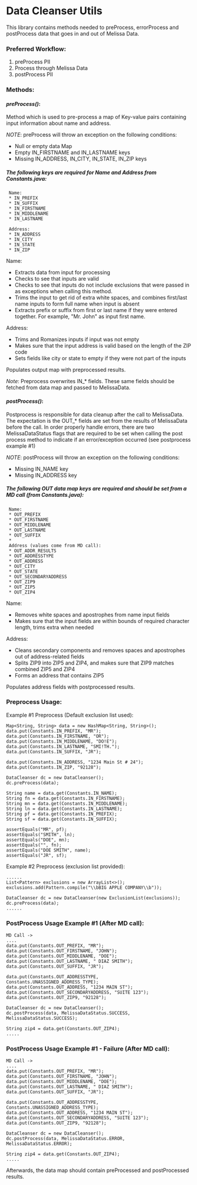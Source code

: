 # Data Cleanser Utils

This library contains methods needed to preProcess, errorProcess and postProcess data that goes in and out of 
Melissa Data. 

### Preferred Workflow:
1) preProcess PII
2) Process through Melissa Data
3) postProcess PII

### Methods:

#### _preProcess()_:

Method which is used to pre-process a map of Key-value pairs containing input information about name and address. 

*NOTE*: preProcess will throw an exception on the following conditions:

* Null or empty data Map
* Empty IN_FIRSTNAME and IN_LASTNAME keys
* Missing IN_ADDRESS, IN_CITY, IN_STATE, IN_ZIP keys

##### The following keys are required for Name and Address from Constants.java:

     Name:
     * IN_PREFIX
     * IN_SUFFIX
     * IN_FIRSTNAME
     * IN_MIDDLENAME
     * IN_LASTNAME

     Address:
     * IN_ADDRESS
     * IN_CITY
     * IN_STATE
     * IN_ZIP


Name:
* Extracts data from input for processing
* Checks to see that inputs are valid
* Checks to see that inputs do not include exclusions that were passed in as exceptions when calling this method.
* Trims the input to get rid of extra white spaces, and combines first/last name inputs to form full name when 
input is absent
* Extracts prefix or suffix from first or last name if they were entered together. For example, "Mr. John" as 
input first name.

Address:
* Trims and Romanizes inputs if input was not empty
* Makes sure that the input address is valid based on the length of the ZIP code
* Sets fields like city or state to empty if they were not part of the inputs

Populates output map with preprocessed results.

*Note*: Preprocess overwrites IN_* fields. These same fields should be fetched from data map and passed to MelissaData. 

#### _postProcess()_:

Postprocess is responsible for data cleanup after the call to MelissaData. The expectation is the OUT_* fields are set from the results of MelissaData before the call. In order properly handle errors, there are two MelissaDataStatus flags that are required to be set when calling the post process method to indicate if an error/exception occurred (see postprocess example #1)

*NOTE*: postProcess will throw an exception on the following conditions:
* Missing IN_NAME key
* Missing IN_ADDRESS key
     
##### The following OUT data map keys are required and should be set from a MD call (from Constants.java):
     
     Name:
     * OUT_PREFIX
     * OUT_FIRSTNAME
     * OUT_MIDDLENAME
     * OUT_LASTNAME
     * OUT_SUFFIX
     *
     Address (values come from MD call):
     * OUT_ADDR_RESULTS
     * OUT_ADDRESSTYPE
     * OUT_ADDRESS
     * OUT_CITY
     * OUT_STATE
     * OUT_SECONDARYADDRESS
     * OUT_ZIP9
     * OUT_ZIP5
     * OUT_ZIP4

Name: 
* Removes white spaces and apostrophes from name input fields
* Makes sure that the input fields are within bounds of required character length, trims extra when needed

Address:
* Cleans secondary components and removes spaces and apostrophes out of address-related fields
* Splits ZIP9 into ZIP5 and ZIP4, and makes sure that ZIP9 matches combined ZIP5 and ZIP4
* Forms an address that contains ZIP5

Populates address fields with postprocessed results.

### Preprocess Usage:
Example #1 Preprocess (Default exclusion list used):

```
Map<String, String> data = new HashMap<String, String>();
data.put(Constants.IN_PREFIX, "MR");
data.put(Constants.IN_FIRSTNAME, "OR");
data.put(Constants.IN_MIDDLENAME, "DO!E");
data.put(Constants.IN_LASTNAME, "SMI!TH.");
data.put(Constants.IN_SUFFIX, "JR");

data.put(Constants.IN_ADDRESS, "1234 Main St # 24");
data.put(Constants.IN_ZIP, "92128");

DataCleanser dc = new DataCleanser();
dc.preProcess(data);

String name = data.get(Constants.IN_NAME);
String fn = data.get(Constants.IN_FIRSTNAME);
String mn = data.get(Constants.IN_MIDDLENAME);
String ln = data.get(Constants.IN_LASTNAME);
String pf = data.get(Constants.IN_PREFIX);
String sf = data.get(Constants.IN_SUFFIX);

assertEquals("MR", pf);
assertEquals("SMITH", ln);
assertEquals("DOE", mn);
assertEquals("", fn);
assertEquals("DOE SMITH", name);
assertEquals("JR", sf);
```

Example #2 Preprocess (exclusion list provided):

```
......
List<Pattern> exclusions = new ArrayList<>();
exclusions.add(Pattern.compile("\\bBIG APPLE COMPANY\\b"));

DataCleanser dc = new DataCleanser(new ExclusionList(exclusions));
dc.preProcess(data);
......
```
### PostProcess Usage Example #1 (After MD call):

```
MD Call -> 
....
data.put(Constants.OUT_PREFIX, "MR");
data.put(Constants.OUT_FIRSTNAME, "JOHN");
data.put(Constants.OUT_MIDDLENAME, "DOE");
data.put(Constants.OUT_LASTNAME, " DIAZ SMITH");
data.put(Constants.OUT_SUFFIX, "JR");

data.put(Constants.OUT_ADDRESSTYPE, Constants.UNASSIGNED_ADDRESS_TYPE);
data.put(Constants.OUT_ADDRESS, "1234 MAIN ST");
data.put(Constants.OUT_SECONDARYADDRESS, "SUITE 123");
data.put(Constants.OUT_ZIP9, "92128");

DataCleanser dc = new DataCleanser();
dc.postProcess(data, MelissaDataStatus.SUCCESS, MelissaDataStatus.SUCCESS);

String zip4 = data.get(Constants.OUT_ZIP4);
.....
```

### PostProcess Usage Example #1 - Failure (After MD call):

```
MD Call -> 
....
data.put(Constants.OUT_PREFIX, "MR");
data.put(Constants.OUT_FIRSTNAME, "JOHN");
data.put(Constants.OUT_MIDDLENAME, "DOE");
data.put(Constants.OUT_LASTNAME, " DIAZ SMITH");
data.put(Constants.OUT_SUFFIX, "JR");

data.put(Constants.OUT_ADDRESSTYPE, Constants.UNASSIGNED_ADDRESS_TYPE);
data.put(Constants.OUT_ADDRESS, "1234 MAIN ST");
data.put(Constants.OUT_SECONDARYADDRESS, "SUITE 123");
data.put(Constants.OUT_ZIP9, "92128");

DataCleanser dc = new DataCleanser();
dc.postProcess(data, MelissaDataStatus.ERROR, MelissaDataStatus.ERROR);

String zip4 = data.get(Constants.OUT_ZIP4);
.....
```

Afterwards, the data map should contain preProcessed and postProcessed results.
